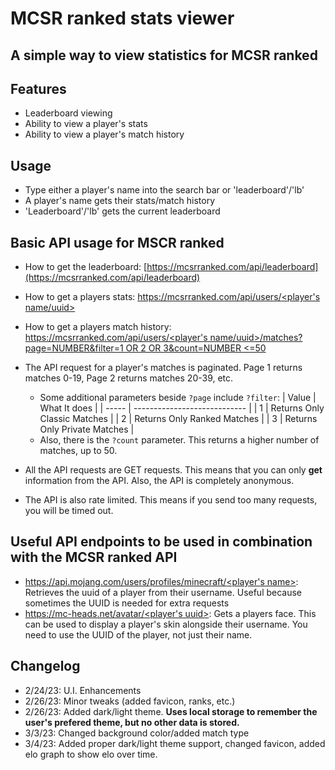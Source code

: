 # MCSR ranked stats viewer

## A simple way to view statistics for MCSR ranked

## Features

- Leaderboard viewing
- Ability to view a player's stats
- Ability to view a player's match history

## Usage

- Type either a player's name into the search bar or 'leaderboard'/'lb'
- A player's name gets their stats/match history
- 'Leaderboard'/'lb' gets the current leaderboard

## Basic API usage for MSCR ranked

- How to get the leaderboard: [https://mcsrranked.com/api/leaderboard](https://mcsrranked.com/api/leaderboard)
- How to get a players stats: [https://mcsrranked.com/api/users/<player's name/uuid>](https://mcsrranked.com/api/users/9a8e24df4c8549d696a6951da84fa5c4)
- How to get a players match history: [https://mcsrranked.com/api/users/<player's name/uuid>/matches?page=NUMBER&filter=1 OR 2 OR 3&count=NUMBER <=50](https://mcsrranked.com/api/users/9a8e24df4c8549d696a6951da84fa5c4/matches?page=0&filter=2&count=30)
- The API request for a player's matches is paginated. Page 1 returns matches 0-19, Page 2 returns matches 20-39, etc.

  - Some additional parameters beside `?page` include `?filter`:
    | Value | What It does                 |
    | ----- | ---------------------------- |
    | 1     | Returns Only Classic Matches |
    | 2     | Returns Only Ranked Matches  |
    | 3     | Returns Only Private Matches |
  - Also, there is the `?count` parameter. This returns a higher number of matches, up to 50.

- All the API requests are GET requests. This means that you can only **get** information from the API. Also, the API is completely anonymous.
- The API is also rate limited. This means if you send too many requests, you will be timed out.

## Useful API endpoints to be used in combination with the MCSR ranked API

- [https://api.mojang.com/users/profiles/minecraft/<player's name>](https://api.mojang.com/users/profiles/minecraft/Feinberg): Retrieves the uuid of a player from their username. Useful because sometimes the UUID is needed for extra requests
- [https://mc-heads.net/avatar/<player's uuid>](https://mc-heads.net/avatar/9a8e24df4c8549d696a6951da84fa5c40): Gets a players face. This can be used to display a player's skin alongside their username. You need to use the UUID of the player, not just their name.

## Changelog

- 2/24/23: U.I. Enhancements
- 2/26/23: Minor tweaks (added favicon, ranks, etc.)
- 2/26/23: Added dark/light theme. **Uses local storage to remember the user's prefered theme, but no other data is stored.**
- 3/3/23: Changed background color/added match type
- 3/4/23: Added proper dark/light theme support, changed favicon, added elo graph to show elo over time.
